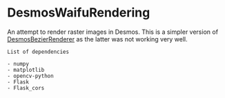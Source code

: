 # DesmosWaifuRendering


An attempt to render raster images in Desmos. This is a simpler version of [DesmosBezierRenderer](https://github.com/kevinjycui/DesmosBezierRenderer)
as the latter was not working very well.


```
List of dependencies

- numpy
- matplotlib
- opencv-python
- Flask
- Flask_cors
```
